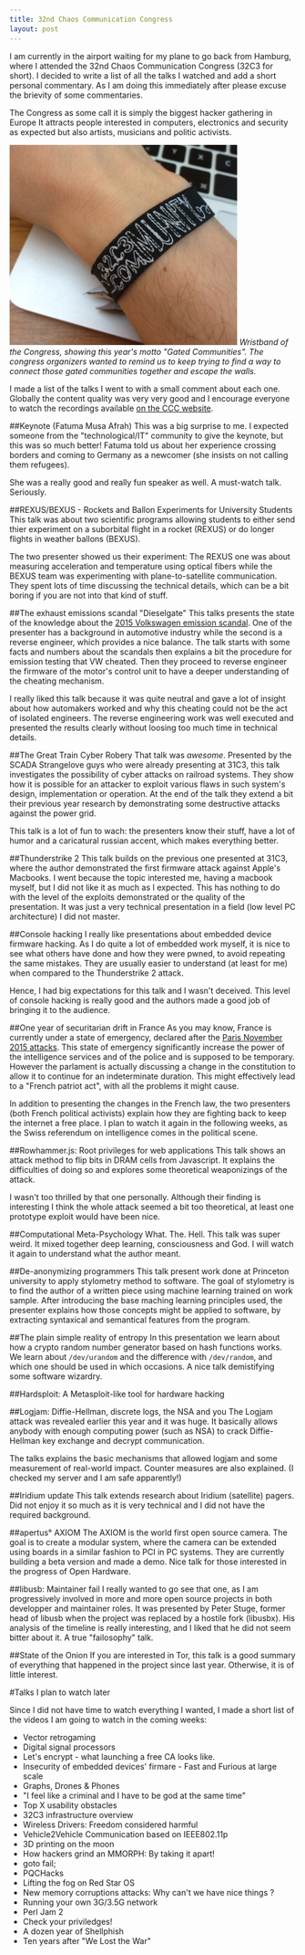 ```yaml
---
title: 32nd Chaos Communication Congress
layout: post
---
```


I am currently in the airport waiting for my plane to go back from Hamburg, where I attended the 32nd Chaos Communication Congress (32C3 for short).
I decided to write a list of all the talks I watched and add a short personal commentary.
As I am doing this immediately after please excuse the brievity of some commentaries.

The Congress as some call it is simply the biggest hacker gathering in Europe
It attracts people interested in computers, electronics and security as expected but also artists, musicians and politic activists.

![32C3 wristband](/assets/media/32c3/wristband.jpg)
*Wristband of the Congress, showing this year's motto "Gated Communities".
The congress organizers wanted to remind us to keep trying to find a way to connect those gated communities together and escape the walls.*

I made a list of the talks I went to with a small comment about each one.
Globally the content quality was very very good and I encourage everyone to watch the recordings available [on the CCC website](https://media.ccc.de/c/32c3).

##Keynote (Fatuma Musa Afrah)
This was a big surprise to me.
I expected someone from the "technological/IT" community to give the keynote, but this was so much better!
Fatuma told us about her experience crossing borders and coming to Germany as a newcomer (she insists on not calling them refugees).

She was a really good and really fun speaker as well.
A must-watch talk. Seriously.

##REXUS/BEXUS - Rockets and Ballon Experiments for University Students
This talk was about two scientific programs allowing students to either send thier experiment on a suborbital flight in a rocket (REXUS) or do longer flights in weather ballons (BEXUS).

The two presenter showed us their experiment: The REXUS one was about measuring acceleration and temperature using optical fibers while the BEXUS team was experimenting with plane-to-satellite communication.
They spent lots of time discussing the technical details, which can be a bit boring if you are not into that kind of stuff.

##The exhaust emissions scandal "Dieselgate"
This talks presents the state of the knowledge about the [2015 Volkswagen emission scandal](https://en.wikipedia.org/wiki/Volkswagen_emissions_scandal).
One of the presenter has a background in automotive industry while the second is a reverse engineer, which provides a nice balance.
The talk starts with some facts and numbers about the scandals then explains a bit the procedure for emission testing that VW cheated.
Then they proceed to reverse engineer the firmware of the motor's control unit to have a deeper understanding of the cheating mechanism.

I really liked this talk because it was quite neutral and gave a lot of insight about how automakers worked and why this cheating could not be the act of isolated engineers.
The reverse engineering work was well executed and presented the results clearly without loosing too much time in technical details.

##The Great Train Cyber Robery
That talk was *awesome*.
Presented by the SCADA Strangelove guys who were already presenting at 31C3, this talk investigates the possibility of cyber attacks on railroad systems.
They show how it is possible for an attacker to exploit various flaws in such system's design, implementation or operation.
At the end of the talk they extend a bit their previous year research by demonstrating some destructive attacks against the power grid.

This talk is a lot of fun to wach: the presenters know their stuff, have a lot of humor and a caricatural russian accent, which makes everything better.

##Thunderstrike 2
This talk builds on the previous one presented at 31C3, where the author demonstrated the first firmware attack against Apple's Macbooks.
I went because the topic interested me, having a macbook myself, but I did not like it as much as I expected.
This has nothing to do with the level of the exploits demonstrated or the quality of the presentation.
It was just a very technical presentation in a field (low level PC architecture) I did not master.

##Console hacking
I really like presentations about embedded device firmware hacking.
As I do quite a lot of embedded work myself, it is nice to see what others have done and how they were pwned, to avoid repeating the same mistakes.
They are usually easier to understand (at least for me) when compared to the Thunderstrike 2 attack.

Hence, I had big expectations for this talk and I wasn't deceived.
This level of console hacking is really good and the authors made a good job of bringing it to the audience.

##One year of securitarian drift in France
As you may know, France is currently under a state of emergency, declared after the [Paris November 2015 attacks](https://en.wikipedia.org/wiki/November_2015_Paris_attacks).
This state of emergency significantly increase the power of the intelligence services and of the police and is supposed to be temporary.
However the parlament is actually discussing a change in the constitution to allow it to continue for an indeterminate duration.
This might effectively lead to a "French patriot act", with all the problems it might cause.

In addition to presenting the changes in the French law, the two presenters (both French political activists) explain how they are fighting back to keep the internet a free place.
I plan to watch it again in the following weeks, as the Swiss referendum on intelligence comes in the political scene.

##Rowhammer.js: Root privileges for web applications
This talk shows an attack method to flip bits in DRAM cells from Javascript.
It explains the difficulties of doing so and explores some theoretical weaponizings of the attack.

I wasn't too thrilled by that one personally.
Although their finding is interesting I think the whole attack seemed a bit too theoretical, at least one prototype exploit would have been nice.

##Computational Meta-Psychology
What. The. Hell.
This talk was super weird.
It mixed together deep learning, consciousness and God.
I will watch it again to understand what the author meant.

##De-anonymizing programmers
This talk present work done at Princeton university to apply stylometry method to software.
The goal of stylometry is to find the author of a written piece using machine learning trained on work sample.
After introducing the base maching learning principles used, the presenter explains how those concepts might be applied to software, by extracting syntaxical and semantical features from the program.

##The plain simple reality of entropy
In this presentation we learn about how a crypto random number generator based on hash functions works.
We learn about `/dev/urandom` and the difference with `/dev/random`, and which one should be used in which occasions.
A nice talk demistifying some software wizardry.

##Hardsploit: A Metasploit-like tool for hardware hacking

##Logjam: Diffie-Hellman, discrete logs, the NSA and you
The Logjam attack was revealed earlier this year and it was huge.
It basically allows anybody with enough computing power (such as NSA) to crack Diffie-Hellman key exchange and decrypt communication.

The talks explains the basic mechanisms that allowed logjam and some measurement of real-world impact.
Counter measures are also explained.
(I checked my server and I am safe apparently!)

##Iridium update
This talk extends research about Iridium (satellite) pagers.
Did not enjoy it so much as it is very technical and I did not have the required background.

##apertus° AXIOM
The AXIOM is the world first open source camera.
The goal is to create a modular system, where the camera can be extended using boards in a similar fashion to PCI in PC systems.
They are currently building a beta version and made a demo.
Nice talk for those interested in the progress of Open Hardware.

##libusb: Maintainer fail
I really wanted to go see that one, as I am progressively involved in more and more open source projects in both developper and maintainer roles.
It was presented by Peter Stuge, former head of libusb when the project was replaced by a hostile fork (libusbx).
His analysis of the timeline is really interesting, and I liked that he did not seem bitter about it.
A true "failosophy" talk.

##State of the Onion
If you are interested in Tor, this talk is a good summary of everything that happened in the project since last year.
Otherwise, it is of little interest.


#Talks I plan to watch later

Since I did not have time to watch everything I wanted, I made a short list of the videos I am going to watch in the coming weeks:

* Vector retrogaming
* Digital signal processors
* Let's encrypt - what launching a free CA looks like.
* Insecurity of embedded devices' firmare - Fast and Furious at large scale
* Graphs, Drones & Phones
* "I feel like a criminal and I have to be god at the same time"
* Top X usability obstacles
* 32C3 infrastructure overview
* Wireless Drivers: Freedom considered harmful
* Vehicle2Vehicle Communication based on IEEE802.11p
* 3D printing on the moon
* How hackers grind an MMORPH: By taking it apart!
* goto fail;
* PQCHacks
* Lifting the fog on Red Star OS
* New memory corruptions attacks: Why can't we have nice things ?
* Running your own 3G/3.5G network
* Perl Jam 2
* Check your priviledges!
* A dozen year of Shellphish
* Ten years after "We Lost the War"
